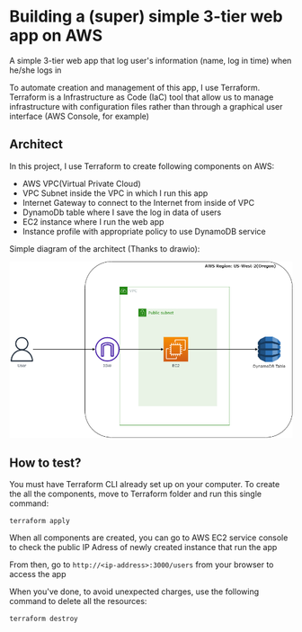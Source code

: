 # Building a (super) simple 3-tier web app on AWS

A simple 3-tier web app that log user's information (name, log in time) when he/she logs in

To automate creation and management of this app, I use Terraform. Terraform is a Infrastructure as Code (IaC) tool that allow us to  manage infrastructure with configuration files rather than through a graphical user interface (AWS Console, for example)

## Architect

In this project, I use Terraform to create following components on AWS:

- AWS VPC(Virtual Private Cloud)  
- VPC Subnet inside the VPC in which I run this app
- Internet Gateway to connect to the Internet from inside of VPC
- DynamoDb table where I save the log in data of users
- EC2 instance where I run the web app
- Instance profile with appropriate policy to use DynamoDB service 

Simple diagram of the architect (Thanks to drawio):

![Diagram](./Terraform/AWS-web-Terraform.png)

## How to test?

You must have Terraform CLI already set up on your computer. To create the all the components, move to Terraform folder and run this single command:

```
terraform apply
```

When all components are created, you can go to AWS EC2 service console to check the public IP Adress of newly created instance that run the app

From then, go to ```http://<ip-address>:3000/users``` from your browser to access the app

When you've done, to avoid unexpected charges, use the following command to delete all the resources:

```
terraform destroy
```
